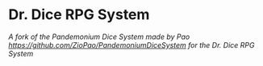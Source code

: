 # Dr. Dice RPG System

*A fork of the Pandemonium Dice System made by Pao https://github.com/ZioPao/PandemoniumDiceSystem for the Dr. Dice RPG System*
